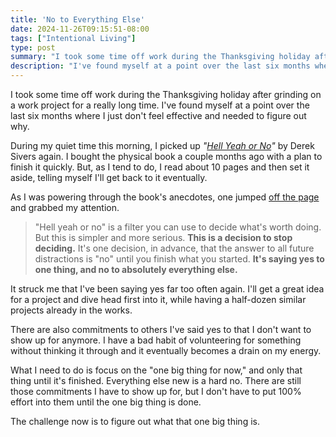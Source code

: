 ```yaml
---
title: 'No to Everything Else'
date: 2024-11-26T09:15:51-08:00
tags: ["Intentional Living"]
type: post
summary: "I took some time off work during the Thanksgiving holiday after grinding on a work project for a really long time. I've found myself at a point over the last six months where I just don't feel effective and needed to figure out why."
description: "I've found myself at a point over the last six months where I just don't feel effective and needed to figure out why."
---
```


I took some time off work during the Thanksgiving holiday after grinding on a work project for a really long time. I've found myself at a point over the last six months where I just don't feel effective and needed to figure out why.

During my quiet time this morning, I picked up _"[Hell Yeah or No](https://sive.rs/n)"_ by Derek Sivers again. I bought the physical book a couple months ago with a plan to finish it quickly. But, as I tend to do, I read about 10 pages and then set it aside, telling myself I'll get back to it eventually.

As I was powering through the book's anecdotes, one jumped [off the page](https://sive.rs/no2) and grabbed my attention.

> "Hell yeah or no" is a filter you can use to decide what's worth doing. But this is simpler and more serious. **This is a decision to stop deciding.** It's one decision, in advance, that the answer to all future distractions is "no" until you finish what you started. **It's saying yes to one thing, and no to absolutely everything else.**

It struck me that I've been saying yes far too often again. I'll get a great idea for a project and dive head first into it, while having a half-dozen similar projects already in the works.

There are also commitments to others I've said yes to that I don't want to show up for anymore. I have a bad habit of volunteering for something without thinking it through and it eventually becomes a drain on my energy.

What I need to do is focus on the "one big thing for now," and only that thing until it's finished. Everything else new is a hard no. There are still those commitments I have to show up for, but I don't have to put 100% effort into them until the one big thing is done.

The challenge now is to figure out what that one big thing is.